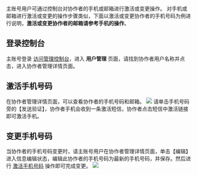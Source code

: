 主账号用户可通过控制台对协作者的手机或邮箱进行激活或变更操作。
对手机或邮箱进行激活或变更的操作步骤类似，下面以激活或变更协作者的手机号码为例进行说明，**激活或变更协作者的邮箱请参考手机的操作**。

## 登录控制台
主账号登录 [访问管理控制台](http://console.tce.fsphere.cn/cam)，进入 **用户管理** 页面，请找到协作者用户名称并点击，进入协作者管理详情页面。

## 激活手机号码
在协作者管理详情页面，可以查看协作者的手机号码和邮箱。
![](http://imgcache.tce.fsphere.cn/static/mc.qcloudimg.com/static/img/ac226b0f435c4c618d660a760c62639e/image.png)
请单击手机号码旁的【发送验证】，协作者手机会收到一条激活短信，协作者点击短信中激活链接即可激活手机。

## 变更手机号码
当协作者的手机号码变更时，请主账号用户在协作者管理详情页面，单击【编辑】进入信息编辑状态，编辑此协作者的手机号码为最新的手机号码，并保存。然后进行 [激活手机号码](#.E6.BF.80.E6.B4.BB.E6.89.8B.E6.9C.BA.E5.8F.B7.E7.A0.81) 操作即可完成变更。
![](http://imgcache.tce.fsphere.cn/static/mc.qcloudimg.com/static/img/645858590a5659b984217cba09292a82/image.png)
